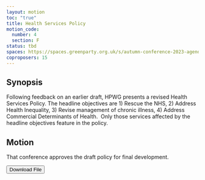 ```yaml
---
layout: motion
toc: "true"
title: Health Services Policy
motion_code:
  number: 4
  section: F
status: tbd
spaces: https://spaces.greenparty.org.uk/s/autumn-conference-2023-agenda-forum/post/post/view?id=11186
coproposers: 15
---
```

## Synopsis

Following feedback on an earlier draft, HPWG presents a revised Health Services Policy. The headline objectives are 1) Rescue the NHS, 2) Address Health Inequality, 3) Revise management of chronic illness, 4) Address Commercial Determinants of Health.  Only those services affected by the headline objectives feature in the policy.



## Motion

That conference approves the draft policy for final development.



<a href="/files/gpew-health-policy-draft-v-8.1.pdf"><button class="btn btn-secondary download-link">Download File</button></a>